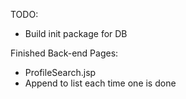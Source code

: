 TODO:
  - Build init package for DB

Finished Back-end Pages:
  - ProfileSearch.jsp
  - Append to list each time one is done

